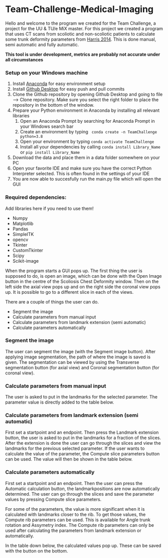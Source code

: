# Team-Challenge-Medical-Imaging

Hello and welcome to the program we created for the Team Challenge, a project for the UU & TU/e MiX master. For this project we created a program that uses CT scans from scoliotic and non-scoliotic patients to calculate some trunk deformity parameters from [Harris 2014](https://link.springer.com/article/10.1007/s00586-014-3580-8). This is done manual, semi automatic and fully automatic.

**This tool is under development, metrics are probably not accurate under all circumstances**

### Setup on your Windows machine
1. Install [Anaconda](https://www.anaconda.com/) for easy environment setup
2. Install [Github Desktop](https://desktop.github.com/) for easy push and pull commits
3. Clone the Github repository by opening Github Desktop and going to file --> Clone repository. Make sure you select the right folder to place the repository in the bottom of the window.
4. Prepare your Python environment in Anaconda by installing all relevant libraries
   1. Open an Anaconda Prompt by searching for Anaconda Prompt in your Windows search bar
   2. Create an environment by typing ``` conda create -n TeamChallenge python=3.8```
   3. Open your environment by typing ```conda activate TeamChallenge```
   4. Install all your dependencies by calling ```conda install Library_Name``` or ```pip install Library_Name```
5. Download the data and place them in a data folder somewhere on your PC 
6. Open your favorite IDE and make sure you have the correct Python Interpreter selected. This is often found in the settings of your IDE 
7. You are now able to succesfully run the main.py file which will open the GUI

### Required dependencies:

Add libraries here if you need to use them!

- Numpy
- Matplotlib
- Pandas
- SimpleITK
- opencv
- Tkinter 
- CustomTkinter 
- Scipy 
- Scikit-image

When the program starts a GUI pops up. The first thing the user is supposed to do, is open an image, which can be done with the Open Image button in the centre of the Scoliosis Chest Deformity window. Then on the left side the axial view pops up and on the right side the coronal view pops up. It is possible to go to a different slice in each of the views. 

There are a couple of things the user can do. 
- Segment the image 
- Calculate parameters from manual input 
- Calculate parameters from landmark extension (semi automatic) 
- Calculate parameters automatically 

### Segment the image 
The user can segment the image (with the Segment image button). After applying image segmentation, the path of where the image is saved is given. The segmentation can be viewed by using the Transverse segmentation button (for axial view) and Coronal segmentation button (for coronal view). 

### Calculate parameters from manual input 
The user is asked to put in the landmarks for the selected parameter. The parameter value is directly added to the table below. 

### Calculate parameters from landmark extension (semi automatic) 
First set a startpoint and an endpoint. Then press the Landmark extension button, the user is asked to put in the landmarks for a fraction of the slices. After the extension is done the user can go through the slices and view the landmarks for the previous selected parameter. If the user wants to calculate the value of the parameter, the Compute slice parameters button can be used. The value will then be shown in the table below.

### Calculate parameters automatically
First set a startpoint and an endpoint. Then the user can press the Automatic calculation button, the landmarkpositions are now automatically determined. The user can go through the slices and save the parameter values by pressing Compute slice parameters. 

For some of the parameters, the value is more significant when it is calculated with landmarks closer to the rib. To get those values, the Compute rib parameters can be used. This is available for Angle trunk rotation and Assymetry index. The Compute rib parameters can only be used after calculating the parameters from landmark extension or automatically. 

In the table down below, the calculated values pop up. These can be saved with the button on the bottom.  

